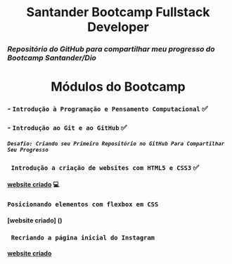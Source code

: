 


<h1 align="center"> Santander Bootcamp Fullstack Developer </h1>

### _Repositório do GitHub para compartilhar meu progresso do Bootcamp Santander/Dio_

<h1 align="center"> Módulos do Bootcamp </h1>

### - ` Introdução à Programação e Pensamento Computacional ` ✅
### - `Introdução ao Git e ao GitHub` ✅
#### _`Desafio: Criando seu Primeiro Repositório no GitHub Para Compartilhar Seu Progresso`_
### ` Introdução a criação de websites com HTML5 e CSS3` ✅
#### [website criado](https://amandasoeiro.github.io/lembrancadoinicio/) 💻
### `Posicionando elementos com flexbox em CSS`
#### [website criado] ()
### ` Recriando a página inicial do Instagram`
#### [website criado](https://amandasoeiro.github.io/interface-instagram/)





